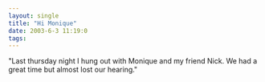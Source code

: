 ```yaml
---
layout: single
title: "Hi Monique"
date: 2003-6-3 11:19:0
tags: 
---
```


"Last thursday night I hung out with Monique and my friend Nick. We had a great time but almost lost our hearing."


